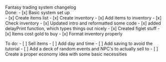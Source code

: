 Fantasy trading system changelog  
Done: 
        - [x] Basic system set up  
        - [x] Create items list
        - [x] Create inventory
        - [x] Add items to inventory
        - [x] Check inventory
        - [x] Updated intro and reformatted some code
        - [x] added delayPrint function, which types things out nicely
        - [x] Created figlet stuff
        - [x] Items cost gold to buy
        - [x] Format inventory properly

To do:
        - [ ] Sell items
        - [ ] Add day and time
        - [ ] Add saving to avoid the tutorial
        - [ ] Add a deck of random events and NPC's to actually sell to
        - [ ] Create a proper economy idea with some basic necessities
